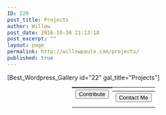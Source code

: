 ```yaml
---
ID: 220
post_title: Projects
author: Willow
post_date: 2016-10-30 21:13:18
post_excerpt: ""
layout: page
permalink: http://willowpaule.com/projects/
published: true
---
```

[Best_Wordpress_Gallery id="22" gal_title="Projects"]
<table style="width: 40%; margin: 0 auto; margin-top: 0px;">
<tbody>
<tr>
<th style="display: inline-block;"><form action="https://www.paypal.com/cgi-bin/webscr" method="post" target="_blank"><input name="cmd" type="hidden" value="_s-xclick" /><input name="hosted_button_id" type="hidden" value="E3ATMCWXJ4WUU" /><input style="display: none; margin: 0 auto;" alt="PayPal - The safer, easier way to pay online!" name="submit" type="image" /><button class="btn-lg">Contribute</button></form></th>
<th style="display: inline-block;"><a href="http://willowpaule.com/contact/"><button class="btn-lg">Contact Me</button></a></th>
</tr>
</tbody>
</table>
<!--
<th><a href="http://willowpaule.com/store/"><button class="btn-lg">Shop</button></a></th>
-->
